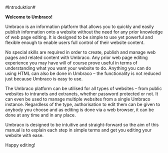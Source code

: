 #Introduktion#

**Welcome to Umbraco!**

Umbraco is an information platform that  allows you to quickly and easily publish  information onto  a website without  the need  for any prior knowledge of web page  editing. It is designed to be simple  to use  yet powerful  and flexible enough to enable  users full control  of their website content.

No special skills are required  in order to create, publish  and manage web pages and related content with Umbraco. Any prior web page  editing experience you may have will of course prove useful  in terms of understanding what  you want  your website to do. Anything you can  do using HTML can  also be done  in Umbraco – the functionality is not reduced just because Umbraco is easy  to use.

The Umbraco platform can  be utilised for all types  of websites – from public websites to intranets and extranets, whether password protected or not. It can  even be used  to manage multiple websites from a single Umbraco instance. Regardless of the type, authorisation to edit them  can  be given to anybody  you choose and as editing is done  via a web browser, it can  be done  at any time and in any place.

Umbraco is designed to be intuitive and straight-forward so the aim of this manual is to explain each  step  in simple  terms and get you editing your website with ease.

Happy editing!
